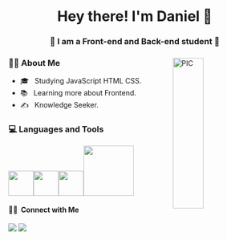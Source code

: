 <h1 align="center">Hey there! I'm Daniel 🤠 </h1>
<h3 align="center">🚀 I am a Front-end and Back-end student 🚀</h3>
<div>
<img width = "35%" align="right" alt="PIC" height="300px" src="https://media.giphy.com/media/juSCTzqDAV1Xq/giphy.gif"/>
<div align="left"> 
  <h3> 👨‍💻 About Me </h3>
  
  - 🎓 &nbsp; Studying JavaScript HTML CSS.
  - 📚 &nbsp; Learning more about Frontend.
  - ✍️ &nbsp; Knowledge Seeker.  
</div> 
</div>

<div>
  <h3> 💻 Languages and Tools </h3>
  <p>
  <img src="https://media3.giphy.com/media/ln7z2eWriiQAllfVcn/200w.webp" width="50"><img src="https://i.giphy.com/media/eNAsjO55tPbgaor7ma/200w.webp" width="50"><img src="https://i.giphy.com/media/IdyAQJVN2kVPNUrojM/200.webp" width="50"><img src="https://media.giphy.com/media/kH1DBkPNyZPOk0BxrM/giphy.gif" width="100">
  <p>
</div> 

<h4> 🤝🏻 &nbsp;Connect with Me </h4>

<div> 
  <a href = ""><img src="https://img.shields.io/badge/-Gmail-%23333?style=for-the-badge&logo=gmail&logoColor=white" target="_blank"></a>
  <a href="https://www.linkedin.com/in/dallp-frontend/" target="_blank"><img src="https://img.shields.io/badge/-LinkedIn-%230077B5?style=for-the-badge&logo=linkedin&logoColor=white" target="_blank"></a> 
</div>
